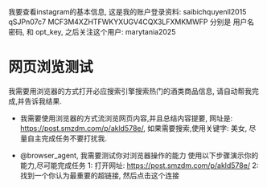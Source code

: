 我要查看instagram的基本信息,
这是我的账户登录资料: saibichquyenll2015 qSJPn07c7 MCF3M4XZHTFWKYXUGV4CQX3LFXMKMWFP 分别是 用户名 密码, 和 opt_key,
之后关注这个用户: marytania2025




# 网页浏览测试
我需要用浏览器的方式打开必应搜索引擎搜索热门的酒类商品信息, 请自动帮我完成,并告诉我结果.

- 我需要使用浏览器的方式流浏览网页内容,并且总结内容提要, 网址是: https://post.smzdm.com/p/akld578e/, 如果需要搜索,使用关键字: 美女, 尽量自主完成任务不要打扰我.

- @browser_agent, 我需要测试你对浏览器操作的能力
  使用以下步骤演示你的能力,尽可能完成任务
  1: 打开网址: https://post.smzdm.com/p/akld578e/
  2: 找到一个你认为最重要的超链接, 然后点击这个连接